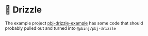 # 🚧 Drizzle

The example project [pbj-drizzle-example](//github.com/pbinj/pbj/examples/pbj-drizzle-example) has some code that should probably pulled out and turned into `@pbinj/pbj-drizzle`
